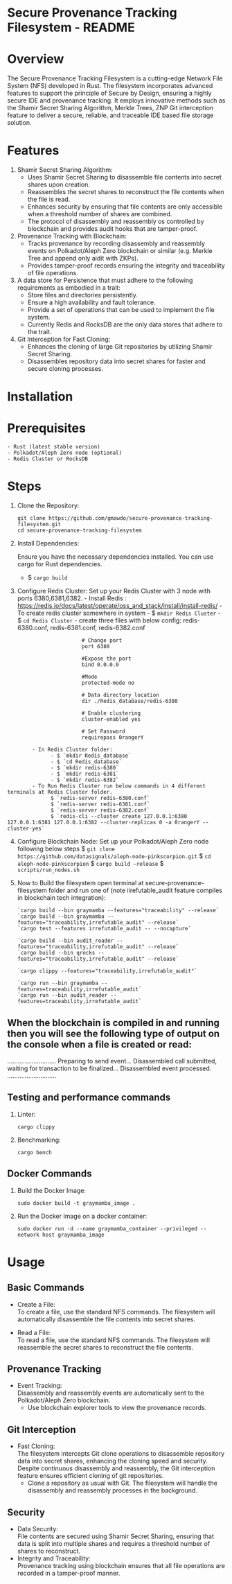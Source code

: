 Secure Provenance Tracking Filesystem - README
==============================================

Overview
========

The Secure Provenance Tracking Filesystem is a cutting-edge Network File System (NFS) developed in Rust. The filesystem incorporates advanced features to support the principle of Secure by Design, ensuring a highly secure IDE and provenance tracking. It employs innovative methods such as the Shamir Secret Sharing Algorithm, Merkle Trees, ZNP Git interception feature to deliver a secure, reliable, and traceable IDE based file storage solution.

Features
========

1. Shamir Secret Sharing Algorithm:
    - Uses Shamir Secret Sharing to disassemble file contents into secret shares upon creation.
    - Reassembles the secret shares to reconstruct the file contents when the file is read.
    - Enhances security by ensuring that file contents are only accessible when a threshold number of shares are combined.
    - The protocol of disassembly and reassembly os controlled by blockchain and provides audit hooks that are tamper-proof.
2. Provenance Tracking with Blockchain:
    - Tracks provenance by recording disassembly and reassembly events on Polkadot/Aleph Zero blockchain or similar (e.g. Merkle Tree and append only aidit with ZKPs).
    - Provides tamper-proof records ensuring the integrity and traceability of file operations.
3. A data store for Persistence that must adhere to the following requirements as embodied in a trait:
    - Store files and directories  persistently.
    - Ensure a high availability and fault tolerance.
    - Provide a set of operations that can be used to implement the file system.
    - Currently Redis and RocksDB are the only data stores that adhere to the trait.
4. Git Interception for Fast Cloning:
    - Enhances the cloning of large Git repositories by utilizing Shamir Secret Sharing.
    - Disassembles repository data into secret shares for faster and secure cloning processes.

Installation
============

Prerequisites
=============

 	- Rust (latest stable version)
 	- Polkadot/Aleph Zero node (optional)
  	- Redis Cluster or RocksDB

Steps
=====
1. Clone the Repository:

      `git clone https://github.com/gmawdo/secure-provenance-tracking-filesystem.git`<br>
      `cd secure-provenance-tracking-filesystem`

2. Install Dependencies:

      Ensure you have the necessary dependencies installed. You can use cargo for Rust dependencies.
      - $ `cargo build`

3. Configure Redis Cluster:
      Set up your Redis Cluster with 3 node with ports 6380,6381,6382.
            - Install Redis : 
                  https://redis.io/docs/latest/operate/oss_and_stack/install/install-redis/
		- To create redis cluster somewhere in system
			- $ `mkdir Redis Cluster`
			- $ `cd Redis Cluster`
 			- create three files with below config: redis-6380.conf, redis-6381.conf, redis-6382.conf
``` shell
                        # Change port 
                        port 6380 

                        #Expose the port
                        bind 0.0.0.0

                        #Mode
                        protected-mode no

                        # Data directory location
                        dir ./Redis_database/redis-6380

                        # Enable clustering  
                        cluster-enabled yes

                        # Set Password
                        requirepass 0rangerY
```
            - In Redis Cluster folder: 
                  - $ `mkdir Redis_database`
                  - $ `cd Redis_database`
                  - $ `mkdir redis-6380`
                  - $ `mkdir redis-6381`
                  - $ `mkdir redis-6382`
            - To Run Redis Cluster run below commands in 4 different terminals at Redis Cluster folder.
                  $ `redis-server redis-6380.conf`
                  $ `redis-server redis-6381.conf`
                  $ `redis-server redis-6382.conf`
                  $ `redis-cli --cluster create 127.0.0.1:6380 127.0.0.1:6381 127.0.0.1:6382 --cluster-replicas 0 -a 0rangerY --cluster-yes`
                  


4. Configure Blockchain Node:
      Set up your Polkadot/Aleph Zero node following below steps
            $ `git clone https://github.com/datasignals/aleph-node-pinkscorpion.git`
		$ `cd aleph-node-pinkscorpion`
 		$ `cargo build —release`
		$ `scripts/run_nodes.sh`

5. Now to Build the filesystem open terminal at secure-provenance-filesystem folder and run one of (note iirefutable_audit feature compiles in blockchain tech integration):

       `cargo build --bin graymamba --features="traceability" --release`
       `cargo build --bin graymamba --features="traceability,irrefutable_audit" --release`
       `cargo test --features irrefutable_audit -- --nocapture`
   
       `cargo build --bin audit_reader --features="traceability,irrefutable_audit" --release`
       `cargo build --bin qrocks --features="traceability,irrefutable_audit" --release`
   
       `cargo clippy --features="traceability,irrefutable_audit"`
   
       `cargo run --bin graymamba --features=traceability,irrefutable_audit`
       `cargo run --bin audit_reader --features=traceability,irrefutable_audit`

When the blockchain is compiled in and running then you will see the following type of output on the console when a file is created or read:
---------------
............................
Preparing to send event...
Disassembled call submitted, waiting for transaction to be finalized...
Disassembled event processed.
............................

Testing and performance commands
---------------

1. Linter:

      `cargo clippy`

2. Benchmarking:

      `cargo bench`

Docker Commands
---------------

1. Build the Docker Image:

      `sudo docker build -t graymamba_image .`

2. Run the Docker Image on a docker container:

      `sudo docker run -d --name graymamba_container --privileged --network host graymamba_image`


Usage
=====

Basic Commands
--------------

 - Create a File:<br>
 To create a file, use the standard NFS commands. The filesystem will automatically disassemble the file contents into secret shares.

- Read a File:<br>
To read a file, use the standard NFS commands. The filesystem will reassemble the secret shares to reconstruct the file contents.

Provenance Tracking
-------------------

 - Event Tracking:<br>
   Disassembly and reassembly events are automatically sent to the Polkadot/Aleph Zero blockchain.
    - Use blockchain explorer tools to view the provenance records.

Git Interception
----------------

 - Fast Cloning:  
   The filesystem intercepts Git clone operations to disassemble repository data into secret shares, enhancing the cloning speed and security. Despite continuous disassembly and reassembly, the Git interception feature ensures efficient cloning of git repositories.
    - Clone a repository as usual with Git. The filesystem will handle the disassembly and reassembly processes in the background.

Security
--------

 - Data Security:<br>
   File contents are secured using Shamir Secret Sharing, ensuring that data is split into multiple shares and requires a threshold number of shares to reconstruct.
 - Integrity and Traceability:<br>
   Provenance tracking using blockchain ensures that all file operations are recorded in a tamper-proof manner.
